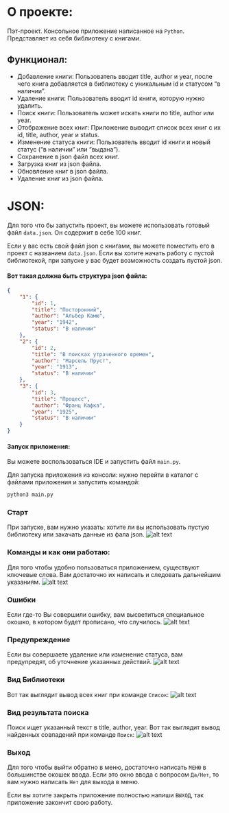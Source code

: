 # О проекте:

Пэт-проект.
Консольное приложение написанное на `Python`. Представляет из себя библиотеку с книгами.

## Функционал:
- Добавление книги: Пользователь вводит title, author и year, после чего книга добавляется в библиотеку с уникальным id и статусом “в наличии”.
- Удаление книги: Пользователь вводит id книги, которую нужно удалить.
- Поиск книги: Пользователь может искать книги по title, author или year.
- Отображение всех книг: Приложение выводит список всех книг с их id, title, author, year и status.
- Изменение статуса книги: Пользователь вводит id книги и новый статус (“в наличии” или “выдана”).
- Сохранение в json файл всех книг.
- Загрузка книг из json файла.
- Обновление книг в json файла.
- Удаление книг из json файла.



# JSON:

Для того что бы запустить проект, вы можете использовать готовый файл `data.json`.
Он содержит в себе 100 книг.

Если у вас есть свой файл json c книгами, вы можете поместить его в проект с названием `data.json`.
Если вы хотите начать работу с пустой библиотекой, при запуске у вас будет возможность создать пустой json.

#### Вот такая должна быть структура json файла:

```json
{
    "1": {
        "id": 1,
        "title": "Посторонний",
        "author": "Альбер Камю",
        "year": "1942",
        "status": "В наличии"
    },
    "2": {
        "id": 2,
        "title": "В поисках утраченного времен",
        "author": "Марсель Пруст",
        "year": "1913",
        "status": "В наличии"
    },
    "3": {
        "id": 3,
        "title": "Процесс",
        "author": "Франц Кафка",
        "year": "1925",
        "status": "В наличии"
    }
}
```

#### Запуск приложения:

Вы можете воспользоваться IDE и запустить файл `main.py`.

Для запуска приложения из консоли: нужно перейти в каталог с файлами приложения и запустить командой:

```python
python3 main.py
```

### Старт

При запуске, вам нужно указать: хотите ли вы использовать пустую библиотеку или закачать данные из фала json.
![alt text](https://raw.githubusercontent.com/vetalissa/library_consol/b41a6ded7ab4dffbc22d36cbfbaa43469a3e3002/start.png)

### Команды и как они работаю:

Для того чтобы удобно пользоваться приложением, существуют ключевые слова. Вам достаточно их написать и следовать дальнейшим указаниям.
![alt text](https://raw.githubusercontent.com/vetalissa/library_consol/b41a6ded7ab4dffbc22d36cbfbaa43469a3e3002/menu.png)

### Ошибки

Если где-то Вы совершили ошибку, вам высветиться специальное окошко, в котором будет прописано, что случилось.
![alt text](https://raw.githubusercontent.com/vetalissa/library_consol/b41a6ded7ab4dffbc22d36cbfbaa43469a3e3002/err.png)

### Предупреждение

Если вы совершаете удаление или изменение статуса, вам предупредят, об уточнение указанных действий.
![alt text](https://raw.githubusercontent.com/vetalissa/library_consol/b41a6ded7ab4dffbc22d36cbfbaa43469a3e3002/var.png)

### Вид Библиотеки

Вот так выглядит вывод всех книг при команде `Список`:
![alt text](https://raw.githubusercontent.com/vetalissa/library_consol/b41a6ded7ab4dffbc22d36cbfbaa43469a3e3002/list.png)

### Вид результата поиска

Поиск ищет указанный текст в title, author, year.
Вот так выглядит вывод найденных совпадений при команде `Поиск`:
![alt text](https://raw.githubusercontent.com/vetalissa/library_consol/b41a6ded7ab4dffbc22d36cbfbaa43469a3e3002/se.png)


### Выход

Для того чтобы выйти обратно в меню, достаточно написать `МЕНЮ` в большинстве окошек ввода.
Если это окно ввода с вопросом `Да/Нет`, то вам нужно написать `Нет` для выхода в меню.

Если вы хотите закрыть приложение полностью напиши `ВЫХОД`, так приложение закончит свою работу.

